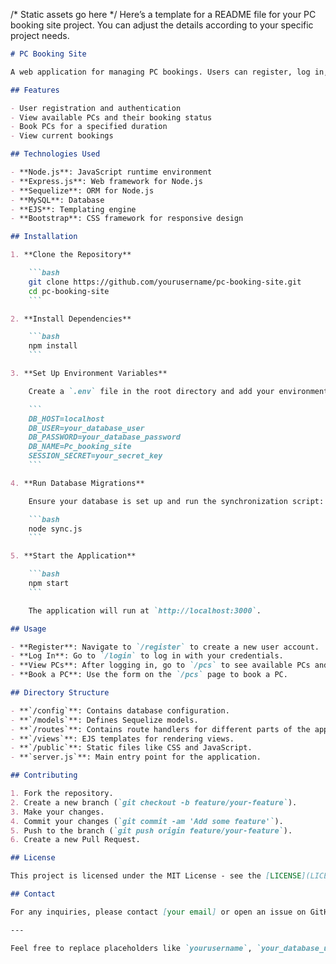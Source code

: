 /* Static assets go here */
Here’s a template for a README file for your PC booking site project. You can adjust the details according to your specific project needs.

```markdown
# PC Booking Site

A web application for managing PC bookings. Users can register, log in, view available PCs, and book them for a specified duration. Admins have access to manage the bookings.

## Features

- User registration and authentication
- View available PCs and their booking status
- Book PCs for a specified duration
- View current bookings

## Technologies Used

- **Node.js**: JavaScript runtime environment
- **Express.js**: Web framework for Node.js
- **Sequelize**: ORM for Node.js
- **MySQL**: Database
- **EJS**: Templating engine
- **Bootstrap**: CSS framework for responsive design

## Installation

1. **Clone the Repository**

    ```bash
    git clone https://github.com/yourusername/pc-booking-site.git
    cd pc-booking-site
    ```

2. **Install Dependencies**

    ```bash
    npm install
    ```

3. **Set Up Environment Variables**

    Create a `.env` file in the root directory and add your environment variables:

    ```
    DB_HOST=localhost
    DB_USER=your_database_user
    DB_PASSWORD=your_database_password
    DB_NAME=Pc_booking_site
    SESSION_SECRET=your_secret_key
    ```

4. **Run Database Migrations**

    Ensure your database is set up and run the synchronization script:

    ```bash
    node sync.js
    ```

5. **Start the Application**

    ```bash
    npm start
    ```

    The application will run at `http://localhost:3000`.

## Usage

- **Register**: Navigate to `/register` to create a new user account.
- **Log In**: Go to `/login` to log in with your credentials.
- **View PCs**: After logging in, go to `/pcs` to see available PCs and their booking status.
- **Book a PC**: Use the form on the `/pcs` page to book a PC.

## Directory Structure

- **`/config`**: Contains database configuration.
- **`/models`**: Defines Sequelize models.
- **`/routes`**: Contains route handlers for different parts of the application.
- **`/views`**: EJS templates for rendering views.
- **`/public`**: Static files like CSS and JavaScript.
- **`server.js`**: Main entry point for the application.

## Contributing

1. Fork the repository.
2. Create a new branch (`git checkout -b feature/your-feature`).
3. Make your changes.
4. Commit your changes (`git commit -am 'Add some feature'`).
5. Push to the branch (`git push origin feature/your-feature`).
6. Create a new Pull Request.

## License

This project is licensed under the MIT License - see the [LICENSE](LICENSE) file for details.

## Contact

For any inquiries, please contact [your email] or open an issue on GitHub.

---

Feel free to replace placeholders like `yourusername`, `your_database_user`, `your_database_password`, `your_secret_key`, and `your email` with your actual details.
```